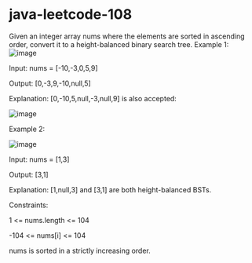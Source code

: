 # java-leetcode-108
Given an integer array nums where the elements are sorted in ascending order, convert it to a  height-balanced  binary search tree.
Example 1:
![image](https://github.com/shivCan99/java-leetcode-108/assets/107194536/6f15e5e5-bfb9-48c0-8540-9a98c56a86f1)


Input: nums = [-10,-3,0,5,9]

Output: [0,-3,9,-10,null,5]

Explanation: [0,-10,5,null,-3,null,9] is also accepted:

![image](https://github.com/shivCan99/java-leetcode-108/assets/107194536/908025fb-6347-4ef5-af8f-8830274cb4f2)


Example 2:


![image](https://github.com/shivCan99/java-leetcode-108/assets/107194536/39da14d2-eee7-4409-821a-e287c544ebb4)

Input: nums = [1,3]

Output: [3,1]

Explanation: [1,null,3] and [3,1] are both height-balanced BSTs.


 

Constraints:

1 <= nums.length <= 104

-104 <= nums[i] <= 104

nums is sorted in a strictly increasing order.


